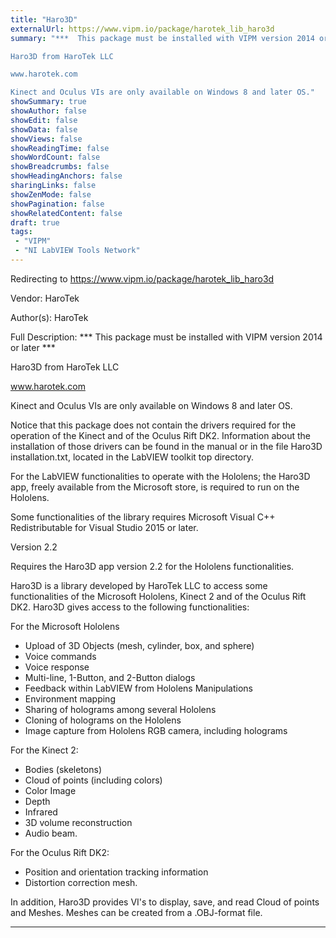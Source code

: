 ```yaml
---
title: "Haro3D"
externalUrl: https://www.vipm.io/package/harotek_lib_haro3d
summary: "***  This package must be installed with VIPM version 2014 or later ***

Haro3D from HaroTek LLC

www.harotek.com

Kinect and Oculus VIs are only available on Windows 8 and later OS."
showSummary: true
showAuthor: false
showEdit: false
showData: false
showViews: false
showReadingTime: false
showWordCount: false
showBreadcrumbs: false
showHeadingAnchors: false
sharingLinks: false
showZenMode: false
showPagination: false
showRelatedContent: false
draft: true
tags:
 - "VIPM"
 - "NI LabVIEW Tools Network"
---
```


Redirecting to https://www.vipm.io/package/harotek_lib_haro3d

Vendor: HaroTek

Author(s): HaroTek
 
Full Description:
***  This package must be installed with VIPM version 2014 or later ***

Haro3D from HaroTek LLC

www.harotek.com

Kinect and Oculus VIs are only available on Windows 8 and later OS.

Notice that this package does not contain the drivers required for the operation of the Kinect and of the Oculus Rift DK2. Information about the installation of those drivers can be found in the manual or in the file Haro3D installation.txt, located in the LabVIEW toolkit top directory. 

For the LabVIEW functionalities to operate with the Hololens; the Haro3D app, freely available from the Microsoft store, is required to run on the Hololens.

Some functionalities of the library requires Microsoft Visual C++ Redistributable for Visual Studio 2015 or later.

Version 2.2

Requires the Haro3D app version 2.2 for the Hololens functionalities.

Haro3D is a library developed by HaroTek LLC to access some functionalities of the Microsoft Hololens, Kinect 2 and of the Oculus Rift DK2. Haro3D gives access to the following functionalities: 

For the Microsoft Hololens

- Upload of 3D Objects (mesh, cylinder, box, and sphere)
- Voice commands
- Voice response
- Multi-line, 1-Button, and 2-Button dialogs
- Feedback within LabVIEW from Hololens Manipulations
- Environment mapping
- Sharing of holograms among several Hololens
- Cloning of holograms on the Hololens
- Image capture from Hololens RGB camera, including holograms

For the Kinect 2:

- Bodies (skeletons)
- Cloud of points (including colors)
- Color Image
- Depth
- Infrared
- 3D volume reconstruction
- Audio beam.

For the Oculus Rift DK2:

- Position and orientation tracking information
- Distortion correction mesh.

In addition, Haro3D provides VI's to display, save, and read Cloud of points and Meshes. Meshes can be created from a .OBJ-format file.

------------------------------------------------------------------